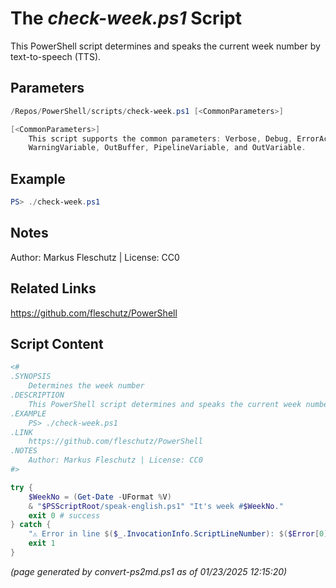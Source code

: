 The *check-week.ps1* Script
===========================

This PowerShell script determines and speaks the current week number by text-to-speech (TTS).

Parameters
----------
```powershell
/Repos/PowerShell/scripts/check-week.ps1 [<CommonParameters>]

[<CommonParameters>]
    This script supports the common parameters: Verbose, Debug, ErrorAction, ErrorVariable, WarningAction, 
    WarningVariable, OutBuffer, PipelineVariable, and OutVariable.
```

Example
-------
```powershell
PS> ./check-week.ps1

```

Notes
-----
Author: Markus Fleschutz | License: CC0

Related Links
-------------
https://github.com/fleschutz/PowerShell

Script Content
--------------
```powershell
<#
.SYNOPSIS
	Determines the week number 
.DESCRIPTION
	This PowerShell script determines and speaks the current week number by text-to-speech (TTS).
.EXAMPLE
	PS> ./check-week.ps1
.LINK
	https://github.com/fleschutz/PowerShell
.NOTES
	Author: Markus Fleschutz | License: CC0
#>

try {
	$WeekNo = (Get-Date -UFormat %V)
	& "$PSScriptRoot/speak-english.ps1" "It's week #$WeekNo."
	exit 0 # success
} catch {
	"⚠️ Error in line $($_.InvocationInfo.ScriptLineNumber): $($Error[0])"
	exit 1
}
```

*(page generated by convert-ps2md.ps1 as of 01/23/2025 12:15:20)*

